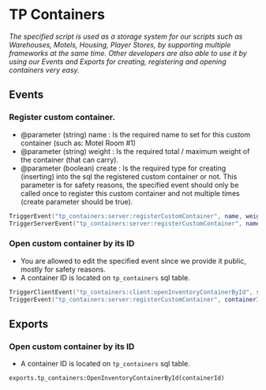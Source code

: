 # TP Containers

*The specified script is used as a storage system for our scripts such as Warehouses, Motels, Housing, Player Stores, by supporting multiple frameworks at the same time.  Other developers are also able to use it by using our Events and Exports for creating, registering and opening containers very easy.*

## Events

### Register custom container.

- @parameter (string) name : Is the required name to set for this custom container (such as: Motel Room #1)
- @parameter (string) weight : Is the required total / maximum weight of the container (that can carry).
- @parameter (boolean) create : Is the required type for creating (inserting) into the sql the registered custom container or not. This parameter is for safety reasons, the specified event should only be called once to register this custom container and not multiple times (create parameter should be true).

```lua
TriggerEvent("tp_containers:server:registerCustomContainer", name, weight, create) -- Server side to server side.
TriggerServerEvent("tp_containers:server:registerCustomContainer", name, weight, create) -- Client side to server side.
```

### Open custom container by its ID

- You are allowed to edit the specified event since we provide it public, mostly for safety reasons.
- A container ID is located on `tp_containers` sql table.

```lua
TriggerClientEvent("tp_containers:client:openInventoryContainerById", source, containerId) -- Server side to client side.
TriggerEvent("tp_containers:server:registerCustomContainer", containerId) -- Client side to client side.
```

## Exports

### Open custom container by its ID

- A container ID is located on `tp_containers` sql table.

```exports.tp_containers:OpenInventoryContainerById(containerId)```
